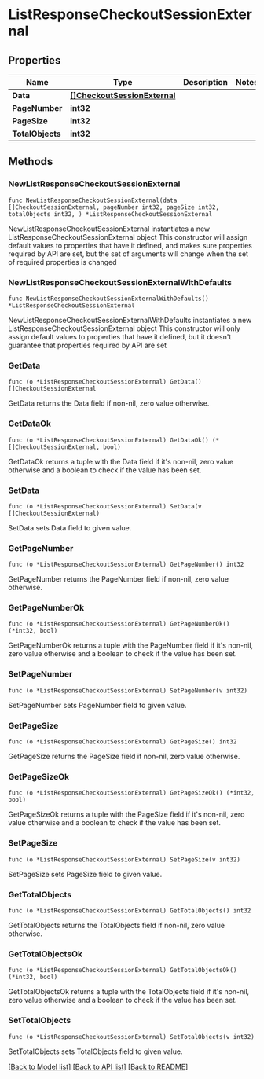 # ListResponseCheckoutSessionExternal

## Properties

Name | Type | Description | Notes
------------ | ------------- | ------------- | -------------
**Data** | [**[]CheckoutSessionExternal**](CheckoutSessionExternal.md) |  | 
**PageNumber** | **int32** |  | 
**PageSize** | **int32** |  | 
**TotalObjects** | **int32** |  | 

## Methods

### NewListResponseCheckoutSessionExternal

`func NewListResponseCheckoutSessionExternal(data []CheckoutSessionExternal, pageNumber int32, pageSize int32, totalObjects int32, ) *ListResponseCheckoutSessionExternal`

NewListResponseCheckoutSessionExternal instantiates a new ListResponseCheckoutSessionExternal object
This constructor will assign default values to properties that have it defined,
and makes sure properties required by API are set, but the set of arguments
will change when the set of required properties is changed

### NewListResponseCheckoutSessionExternalWithDefaults

`func NewListResponseCheckoutSessionExternalWithDefaults() *ListResponseCheckoutSessionExternal`

NewListResponseCheckoutSessionExternalWithDefaults instantiates a new ListResponseCheckoutSessionExternal object
This constructor will only assign default values to properties that have it defined,
but it doesn't guarantee that properties required by API are set

### GetData

`func (o *ListResponseCheckoutSessionExternal) GetData() []CheckoutSessionExternal`

GetData returns the Data field if non-nil, zero value otherwise.

### GetDataOk

`func (o *ListResponseCheckoutSessionExternal) GetDataOk() (*[]CheckoutSessionExternal, bool)`

GetDataOk returns a tuple with the Data field if it's non-nil, zero value otherwise
and a boolean to check if the value has been set.

### SetData

`func (o *ListResponseCheckoutSessionExternal) SetData(v []CheckoutSessionExternal)`

SetData sets Data field to given value.


### GetPageNumber

`func (o *ListResponseCheckoutSessionExternal) GetPageNumber() int32`

GetPageNumber returns the PageNumber field if non-nil, zero value otherwise.

### GetPageNumberOk

`func (o *ListResponseCheckoutSessionExternal) GetPageNumberOk() (*int32, bool)`

GetPageNumberOk returns a tuple with the PageNumber field if it's non-nil, zero value otherwise
and a boolean to check if the value has been set.

### SetPageNumber

`func (o *ListResponseCheckoutSessionExternal) SetPageNumber(v int32)`

SetPageNumber sets PageNumber field to given value.


### GetPageSize

`func (o *ListResponseCheckoutSessionExternal) GetPageSize() int32`

GetPageSize returns the PageSize field if non-nil, zero value otherwise.

### GetPageSizeOk

`func (o *ListResponseCheckoutSessionExternal) GetPageSizeOk() (*int32, bool)`

GetPageSizeOk returns a tuple with the PageSize field if it's non-nil, zero value otherwise
and a boolean to check if the value has been set.

### SetPageSize

`func (o *ListResponseCheckoutSessionExternal) SetPageSize(v int32)`

SetPageSize sets PageSize field to given value.


### GetTotalObjects

`func (o *ListResponseCheckoutSessionExternal) GetTotalObjects() int32`

GetTotalObjects returns the TotalObjects field if non-nil, zero value otherwise.

### GetTotalObjectsOk

`func (o *ListResponseCheckoutSessionExternal) GetTotalObjectsOk() (*int32, bool)`

GetTotalObjectsOk returns a tuple with the TotalObjects field if it's non-nil, zero value otherwise
and a boolean to check if the value has been set.

### SetTotalObjects

`func (o *ListResponseCheckoutSessionExternal) SetTotalObjects(v int32)`

SetTotalObjects sets TotalObjects field to given value.



[[Back to Model list]](../README.md#documentation-for-models) [[Back to API list]](../README.md#documentation-for-api-endpoints) [[Back to README]](../README.md)


